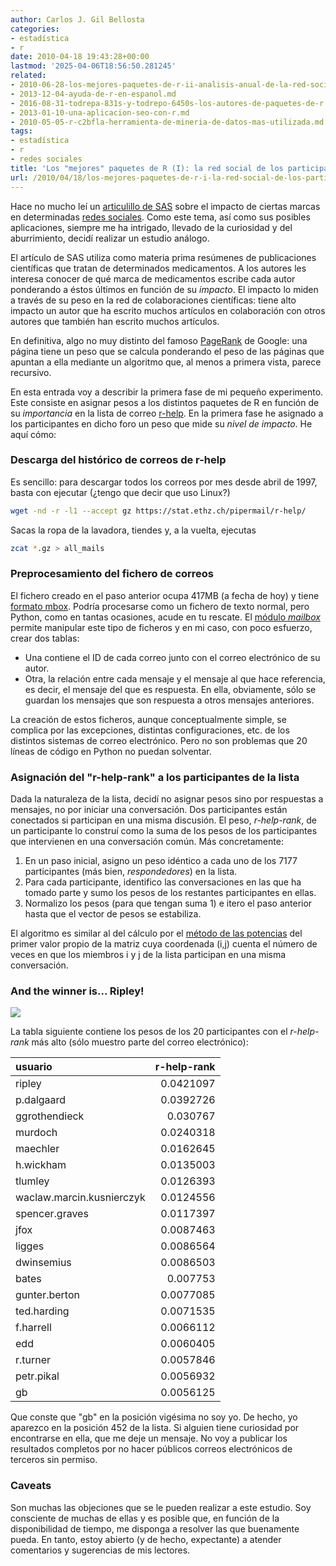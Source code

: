```yaml
---
author: Carlos J. Gil Bellosta
categories:
- estadística
- r
date: 2010-04-18 19:43:28+00:00
lastmod: '2025-04-06T18:56:50.281245'
related:
- 2010-06-28-los-mejores-paquetes-de-r-ii-analisis-anual-de-la-red-social-de-los-participantes-en-r-help.md
- 2013-12-04-ayuda-de-r-en-espanol.md
- 2016-08-31-todrepa-831s-y-todrepo-6450s-los-autores-de-paquetes-de-r.md
- 2013-01-10-una-aplicacion-seo-con-r.md
- 2010-05-05-r-c2bfla-herramienta-de-mineria-de-datos-mas-utilizada.md
tags:
- estadística
- r
- redes sociales
title: 'Los "mejores" paquetes de R (I): la red social de los participantes en r-help'
url: /2010/04/18/los-mejores-paquetes-de-r-i-la-red-social-de-los-participantes-en-r-help/
---
```


Hace no mucho leí un [articulillo de SAS](http://support.sas.com/resources/papers/proceedings09/109-2009.pdf) sobre el impacto de ciertas marcas en determinadas [redes sociales](http://es.wikipedia.org/wiki/Red_social). Como este tema, así como sus posibles aplicaciones, siempre me ha intrigado, llevado de la curiosidad y del aburrimiento, decidí realizar un estudio análogo.

El artículo de SAS utiliza como materia prima resúmenes de publicaciones científicas que tratan de determinados medicamentos. A los autores les interesa conocer de qué marca de medicamentos escribe cada autor ponderando a éstos últimos en función de su _impacto_. El impacto lo miden a través de su peso en la red de colaboraciones científicas: tiene alto impacto un autor que ha escrito muchos artículos en colaboración con otros autores que también han escrito muchos artículos.

En definitiva, algo no muy distinto del famoso [PageRank](http://es.wikipedia.org/wiki/PageRank) de Google: una página tiene un peso que se calcula ponderando el peso de las páginas que apuntan a ella mediante un algoritmo que, al menos a primera vista, parece recursivo.

En esta entrada voy a describir la primera fase de mi pequeño experimento. Este consiste en asignar pesos a los distintos paquetes de R en función de su _importancia_ en la lista de correo [r-help](https://stat.ethz.ch/mailman/listinfo/r-help). En la primera fase he asignado a los participantes en dicho foro un peso que mide su _nivel de impacto_. He aquí cómo:

### Descarga del histórico de correos de r-help

Es sencillo: para descargar todos los correos por mes desde abril de 1997, basta con ejecutar (¿tengo que decir que uso Linux?)

```bash
wget -nd -r -l1 --accept gz https://stat.ethz.ch/pipermail/r-help/
```

Sacas la ropa de la lavadora, tiendes y, a la vuelta, ejecutas

```bash
zcat *.gz > all_mails
```

### Preprocesamiento del fichero de correos


El fichero creado en el paso anterior ocupa 417MB (a fecha de hoy) y tiene [formato mbox](http://es.wikipedia.org/wiki/Mbox). Podría procesarse como un fichero de texto normal, pero Python, como en tantas ocasiones, acude en tu rescate. El [módulo _mailbox_](http://docs.python.org/library/mailbox.html) permite manipular este tipo de ficheros y en mi caso, con poco esfuerzo, crear dos tablas:


* Una contiene el ID de cada correo junto con el correo electrónico de su autor.
* Otra, la relación entre cada mensaje y el mensaje al que hace referencia, es decir, el mensaje del que es respuesta. En ella, obviamente, sólo se guardan los mensajes que son respuesta a otros mensajes anteriores.

La creación de estos ficheros, aunque conceptualmente simple, se complica por las excepciones, distintas configuraciones, etc. de los distintos sistemas de correo electrónico. Pero no son problemas que 20 líneas de código en Python no puedan solventar.

### Asignación del "r-help-rank" a los participantes de la lista

Dada la naturaleza de la lista, decidí no asignar pesos sino por respuestas a mensajes, no por iniciar una conversación. Dos participantes están conectados si participan en una misma discusión. El peso, _r-help-rank_, de un participante lo construí como la suma de los pesos de los participantes que intervienen en una conversación común. Más concretamente:


1. En un paso inicial, asigno un peso idéntico a cada uno de los 7177 participantes (más bien, _respondedores_) en la lista.
2. Para cada participante, identifico las conversaciones en las que ha tomado parte y sumo los pesos de los restantes participantes en ellas.
3. Normalizo los pesos (para que tengan suma 1) e itero el paso anterior hasta que el vector de pesos se estabiliza.

El algoritmo es similar al del cálculo por el [método de las potencias](http://es.wikipedia.org/wiki/M%C3%A9todo_de_las_potencias) del primer valor propio de la matriz cuya coordenada (i,j) cuenta el número de veces en que los miembros i y j de la lista participan en una misma conversación.


### And the winner is... Ripley!

![](http://upload.wikimedia.org/wikipedia/en/1/17/Ellen_ripley.jpg)



La tabla siguiente contiene los pesos de los 20 participantes con el _r-help-rank_ más alto (sólo muestro parte del correo electrónico):


|  usuario  | r-help-rank |
|:------------| -------: |
|ripley| 0.0421097|
|p.dalgaard| 0.0392726|
|ggrothendieck| 0.030767|
|murdoch| 0.0240318|
|maechler| 0.0162645|
|h.wickham| 0.0135003|
|tlumley| 0.0126393|
|waclaw.marcin.kusnierczyk| 0.0124556|
|spencer.graves| 0.0117397|
|jfox| 0.0087463|
|ligges| 0.0086564|
|dwinsemius| 0.0086503|
|bates| 0.007753|
|gunter.berton| 0.0077085|
|ted.harding| 0.0071535|
|f.harrell| 0.0066112|
|edd| 0.0060405|
|r.turner| 0.0057846|
|petr.pikal| 0.0056932|
|gb| 0.0056125|

Que conste que "gb" en la posición vigésima no soy yo. De hecho, yo aparezco en la posición 452 de la lista. Si alguien tiene curiosidad por encontrarse en ella, que me deje un mensaje. No voy a publicar los resultados completos por no hacer públicos correos electrónicos de terceros sin permiso.


### Caveats


Son muchas las objeciones que se le pueden realizar a este estudio. Soy consciente de muchas de ellas y es posible que, en función de la disponibilidad de tiempo, me disponga a resolver las que buenamente pueda. En tanto, estoy abierto (y de hecho, expectante) a atender comentarios y sugerencias de mis lectores.